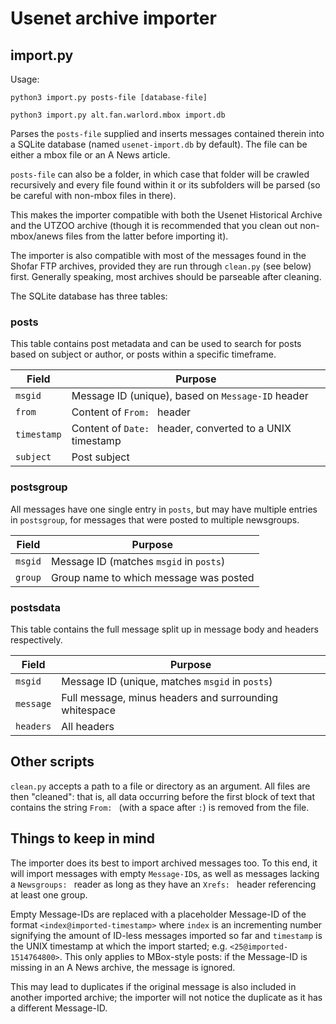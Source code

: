 # Usenet archive importer

## import.py

Usage:

`python3 import.py posts-file [database-file]`

`python3 import.py alt.fan.warlord.mbox import.db`

Parses the `posts-file` supplied and inserts messages contained 
therein into a SQLite database (named `usenet-import.db` by
default). The file can be either a mbox file or an A News 
article. 

`posts-file` can also be a folder, in which case that folder 
will be crawled recursively and every file found within it 
or its subfolders will be parsed (so be careful with non-mbox 
files in there).

This makes the importer compatible with both the Usenet
Historical Archive and the UTZOO archive (though it is
recommended that you clean out non-mbox/anews files from
the latter before importing it).

The importer is also compatible with most of the messages found
in the Shofar FTP archives, provided they are run through 
`clean.py` (see below) first. Generally speaking, most archives 
should be parseable after cleaning.
 
The SQLite database has three tables:

### posts

This table contains post metadata and can be used to search 
for posts based on subject or author, or posts within a 
specific timeframe.

| Field | Purpose |
|-------|---------------------|
| `msgid` | Message ID (unique), based on `Message-ID` header |
| `from` | Content of `From: ` header |
| `timestamp` | Content of `Date: ` header, converted to a UNIX timestamp |
| `subject` | Post subject |

### postsgroup

All messages have one single entry in `posts`, but may have
multiple entries in `postsgroup`, for messages that were 
posted to multiple newsgroups.  

| Field | Purpose |
|-------|---------|
| `msgid` | Message ID (matches `msgid` in `posts`) |
| `group` | Group name to which message was posted |

### postsdata
This table contains the full message split up in message
body and headers respectively.

| Field | Purpose |
|-------|---------|
| `msgid` | Message ID (unique, matches `msgid` in `posts`) |
| `message` | Full message, minus headers and surrounding whitespace |
| `headers` | All headers

## Other scripts
`clean.py` accepts a path to a file or directory as an argument.
All files are then "cleaned": that is, all data occurring before
the first block of text that contains the string `From: ` (with 
a space after `:`) is removed from the file.

## Things to keep in mind
The importer does its best to import archived messages too. To
this end, it will import messages with empty `Message-ID`s, as
well as messages lacking a `Newsgroups: ` reader as long as
they have an `Xrefs: ` header referencing at least one group.

Empty Message-IDs are replaced with a placeholder Message-ID of
the format `<index@imported-timestamp>` where `index` is an
incrementing number signifying the amount of ID-less messages
imported so far and `timestamp` is the UNIX timestamp at which
the import started; e.g. `<25@imported-1514764800>`. This only
applies to MBox-style posts: if the Message-ID is missing in an
A News archive, the message is ignored. 

This may lead to duplicates if the original message is also 
included in another imported archive; the importer will not 
notice the duplicate as it has a different Message-ID.